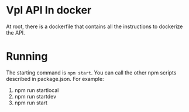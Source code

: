 # Vpl API In docker

At root, there is a dockerfile that contains all the instructions to dockerize the API. 

# Running

The starting command is `npm start`. You can call the other npm scripts described in package.json. For example: 

1. npm run startlocal
2. npm run startdev
3. npm run start